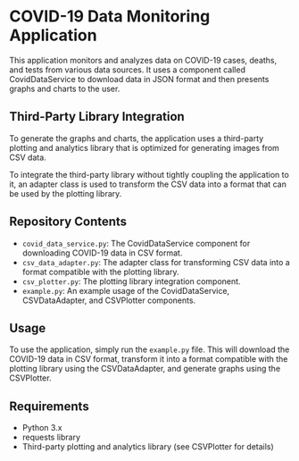 # COVID-19 Data Monitoring Application

This application monitors and analyzes data on COVID-19 cases, deaths, and tests from various data sources. It uses a component called CovidDataService to download data in JSON format and then presents graphs and charts to the user.

## Third-Party Library Integration

To generate the graphs and charts, the application uses a third-party plotting and analytics library that is optimized for generating images from CSV data.

To integrate the third-party library without tightly coupling the application to it, an adapter class is used to transform the CSV data into a format that can be used by the plotting library.

## Repository Contents

- `covid_data_service.py`: The CovidDataService component for downloading COVID-19 data in CSV format.
- `csv_data_adapter.py`: The adapter class for transforming CSV data into a format compatible with the plotting library.
- `csv_plotter.py`: The plotting library integration component.
- `example.py`: An example usage of the CovidDataService, CSVDataAdapter, and CSVPlotter components.

## Usage

To use the application, simply run the `example.py` file. This will download the COVID-19 data in CSV format, transform it into a format compatible with the plotting library using the CSVDataAdapter, and generate graphs using the CSVPlotter.

## Requirements

- Python 3.x
- requests library
- Third-party plotting and analytics library (see CSVPlotter for details)
